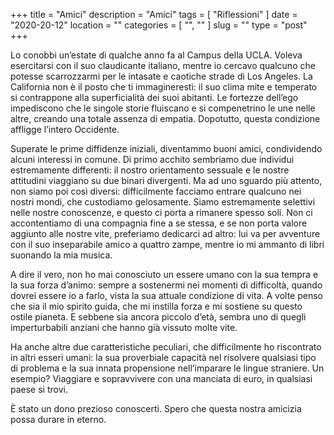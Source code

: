 +++
title = "Amici"
description = "Amici"
tags = [ "Riflessioni" ]
date = "2020-20-12"
location = ""
categories = [
  "",
  ""
]
slug = ""
type = "post"
+++

Lo conobbi un’estate di qualche anno fa al Campus della UCLA. Voleva esercitarsi con il suo claudicante italiano, mentre io cercavo qualcuno che potesse scarrozzarmi per le intasate e caotiche strade di Los Angeles. La California non è il posto che ti immagineresti: il suo clima mite e temperato si contrappone alla superficialità dei suoi abitanti. Le fortezze dell’ego impediscono che le singole storie fluiscano e si compenetrino le une nelle altre, creando una totale assenza di empatia. Dopotutto, questa condizione affligge l’intero Occidente. 

Superate le prime diffidenze iniziali, diventammo buoni amici, condividendo alcuni interessi in comune. Di primo acchito sembriamo due individui estremamente differenti: il nostro orientamento sessuale e le nostre attitudini viaggiano su due binari divergenti. Ma ad uno sguardo più attento, non siamo poi così diversi: difficilmente facciamo entrare qualcuno nei nostri mondi, che custodiamo gelosamente. Siamo estremamente selettivi nelle nostre conoscenze, e questo ci porta a rimanere spesso soli. Non ci accontentiamo di una compagnia fine a se stessa, e se non porta valore aggiunto alle nostre vite, preferiamo dedicarci ad altro: lui va per avventure con il suo inseparabile amico a quattro zampe, mentre io mi ammanto di libri suonando la mia musica. 

A dire il vero, non ho mai conosciuto un essere umano con la sua tempra e la sua forza d’animo: sempre a sostenermi nei momenti di difficoltà, quando dovrei essere io a farlo, vista la sua attuale condizione di vita. A volte penso che sia il mio spirito guida, che mi instilla forza e mi sostiene su questo ostile pianeta. E sebbene sia ancora piccolo d’età, sembra uno di quegli imperturbabili anziani che hanno già vissuto molte vite. 

Ha anche altre due caratteristiche peculiari, che difficilmente ho riscontrato in altri esseri umani: la sua proverbiale capacità nel risolvere qualsiasi tipo di problema e la sua innata propensione nell’imparare le lingue straniere. Un esempio? Viaggiare e sopravvivere con una manciata di euro, in qualsiasi paese si trovi. 

È stato un dono prezioso conoscerti. Spero che questa nostra amicizia possa durare in eterno. 
